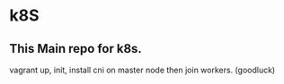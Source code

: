 # k8S
This Main repo for k8s.
---
vagrant up, init, install cni on master node then join workers. (goodluck)
